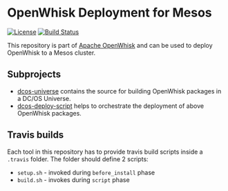 # OpenWhisk Deployment for Mesos

[![License](https://img.shields.io/badge/license-Apache--2.0-blue.svg)](http://www.apache.org/licenses/LICENSE-2.0)
[![Build Status](https://travis-ci.org/apache/incubator-openwhisk-deploy-mesos.svg?branch=master)](https://travis-ci.org/apache/incubator-openwhisk-deploy-mesos)

This repository is part of [Apache OpenWhisk](http://openwhisk.incubator.apache.org/) and can be used to deploy OpenWhisk to a Mesos cluster.

## Subprojects

* [dcos-universe](dcos-universe/README.md) contains the source for building OpenWhisk packages in a DC/OS Universe.
* [dcos-deploy-script](dcos-deploy-script/README.md) helps to orchestrate the deployment of above OpenWhisk packages.

## Travis builds

Each tool in this repository has to provide travis build scripts inside a `.travis` folder.
The folder should define 2 scripts:
* `setup.sh` - invoked during `before_install` phase
* `build.sh` - invokes during `script` phase
